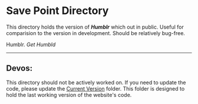 # Save Point Directory

This directory holds the version of **_Humblr_** which out in public. Useful for comparision to the version in development. Should be relatively bug-free.

Humblr. _Get Humbld_

---

## Devos:

This directory should not be actively worked on. If you need to update the code, please update the [Current Version](https:/github.com/puneetjohal/Indian-Tech-Support/Current%20Version) folder. This folder is designed to hold the last working version of the website's code.
